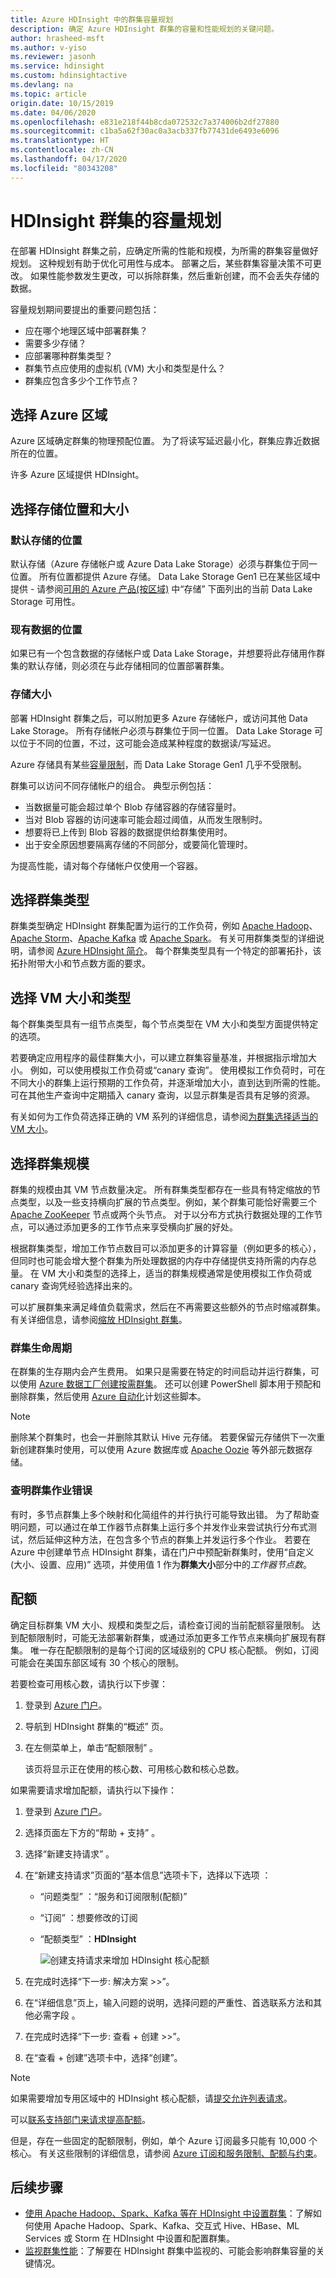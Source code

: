 ```yaml
---
title: Azure HDInsight 中的群集容量规划
description: 确定 Azure HDInsight 群集的容量和性能规划的关键问题。
author: hrasheed-msft
ms.author: v-yiso
ms.reviewer: jasonh
ms.service: hdinsight
ms.custom: hdinsightactive
ms.devlang: na
ms.topic: article
origin.date: 10/15/2019
ms.date: 04/06/2020
ms.openlocfilehash: e831e218f44b8cda072532c7a374006b2df27880
ms.sourcegitcommit: c1ba5a62f30ac0a3acb337fb77431de6493e6096
ms.translationtype: HT
ms.contentlocale: zh-CN
ms.lasthandoff: 04/17/2020
ms.locfileid: "80343208"
---
```

# <a name="capacity-planning-for-hdinsight-clusters"></a>HDInsight 群集的容量规划

在部署 HDInsight 群集之前，应确定所需的性能和规模，为所需的群集容量做好规划。 这种规划有助于优化可用性与成本。 部署之后，某些群集容量决策不可更改。 如果性能参数发生更改，可以拆除群集，然后重新创建，而不会丢失存储的数据。

容量规划期间要提出的重要问题包括：

* 应在哪个地理区域中部署群集？
* 需要多少存储？
* 应部署哪种群集类型？
* 群集节点应使用的虚拟机 (VM) 大小和类型是什么？
* 群集应包含多少个工作节点？

## <a name="choose-an-azure-region"></a>选择 Azure 区域

Azure 区域确定群集的物理预配位置。 为了将读写延迟最小化，群集应靠近数据所在的位置。

许多 Azure 区域提供 HDInsight。 

## <a name="choose-storage-location-and-size"></a>选择存储位置和大小

### <a name="location-of-default-storage"></a>默认存储的位置

默认存储（Azure 存储帐户或 Azure Data Lake Storage）必须与群集位于同一位置。 所有位置都提供 Azure 存储。 Data Lake Storage Gen1 已在某些区域中提供 - 请参阅[可用的 Azure 产品(按区域)](https://azure.microsoft.com/regions/services/) 中“存储”  下面列出的当前 Data Lake Storage 可用性。

### <a name="location-of-existing-data"></a>现有数据的位置

如果已有一个包含数据的存储帐户或 Data Lake Storage，并想要将此存储用作群集的默认存储，则必须在与此存储相同的位置部署群集。

### <a name="storage-size"></a>存储大小

部署 HDInsight 群集之后，可以附加更多 Azure 存储帐户，或访问其他 Data Lake Storage。 所有存储帐户必须与群集位于同一位置。 Data Lake Storage 可以位于不同的位置，不过，这可能会造成某种程度的数据读/写延迟。

Azure 存储具有某些[容量限制](../azure-resource-manager/management/azure-subscription-service-limits.md#storage-limits)，而 Data Lake Storage Gen1 几乎不受限制。

群集可以访问不同存储帐户的组合。 典型示例包括：

* 当数据量可能会超过单个 Blob 存储容器的存储容量时。
* 当对 Blob 容器的访问速率可能会超过阈值，从而发生限制时。
* 想要将已上传到 Blob 容器的数据提供给群集使用时。
* 出于安全原因想要隔离存储的不同部分，或要简化管理时。

为提高性能，请对每个存储帐户仅使用一个容器。

## <a name="choose-a-cluster-type"></a>选择群集类型

群集类型确定 HDInsight 群集配置为运行的工作负荷，例如 [Apache Hadoop](https://hadoop.apache.org/)、[Apache Storm](https://storm.apache.org/)、[Apache Kafka](https://kafka.apache.org/) 或 [Apache Spark](https://spark.apache.org/)。 有关可用群集类型的详细说明，请参阅 [Azure HDInsight 简介](hdinsight-overview.md#cluster-types-in-hdinsight)。 每个群集类型具有一个特定的部署拓扑，该拓扑附带大小和节点数方面的要求。

## <a name="choose-the-vm-size-and-type"></a>选择 VM 大小和类型

每个群集类型具有一组节点类型，每个节点类型在 VM 大小和类型方面提供特定的选项。

若要确定应用程序的最佳群集大小，可以建立群集容量基准，并根据指示增加大小。 例如，可以使用模拟工作负荷或“canary 查询”。  使用模拟工作负荷时，可在不同大小的群集上运行预期的工作负荷，并逐渐增加大小，直到达到所需的性能。 可在其他生产查询中定期插入 canary 查询，以显示群集是否具有足够的资源。

有关如何为工作负荷选择正确的 VM 系列的详细信息，请参阅[为群集选择适当的 VM 大小](hdinsight-selecting-vm-size.md)。

## <a name="choose-the-cluster-scale"></a>选择群集规模

群集的规模由其 VM 节点数量决定。 所有群集类型都存在一些具有特定缩放的节点类型，以及一些支持横向扩展的节点类型。例如，某个群集可能恰好需要三个 [Apache ZooKeeper](https://zookeeper.apache.org/) 节点或两个头节点。 对于以分布方式执行数据处理的工作节点，可以通过添加更多的工作节点来享受横向扩展的好处。

根据群集类型，增加工作节点数目可以添加更多的计算容量（例如更多的核心），但同时也可能会增大整个群集为所处理数据的内存中存储提供支持所需的内存总量。 在 VM 大小和类型的选择上，适当的群集规模通常是使用模拟工作负荷或 canary 查询凭经验选择出来的。

可以扩展群集来满足峰值负载需求，然后在不再需要这些额外的节点时缩减群集。 有关详细信息，请参阅[缩放 HDInsight 群集](hdinsight-scaling-best-practices.md)。

### <a name="cluster-lifecycle"></a>群集生命周期

在群集的生存期内会产生费用。 如果只是需要在特定的时间启动并运行群集，可以使用 [Azure 数据工厂创建按需群集](hdinsight-hadoop-create-linux-clusters-adf.md)。 还可以创建 PowerShell 脚本用于预配和删除群集，然后使用 [Azure 自动化](https://azure.microsoft.com/services/automation/)计划这些脚本。

> [!NOTE]  
> 删除某个群集时，也会一并删除其默认 Hive 元存储。 若要保留元存储供下一次重新创建群集时使用，可以使用 Azure 数据库或 [Apache Oozie](https://oozie.apache.org/) 等外部元数据存储。
<!-- see [Using external metadata stores](hdinsight-using-external-metadata-stores.md). -->

### <a name="isolate-cluster-job-errors"></a>查明群集作业错误

有时，多节点群集上多个映射和化简组件的并行执行可能导致出错。 为了帮助查明问题，可以通过在单工作器节点群集上运行多个并发作业来尝试执行分布式测试，然后延伸这种方法，在包含多个节点的群集上并发运行多个作业。 若要在 Azure 中创建单节点 HDInsight 群集，请在门户中预配新群集时，使用“自定义(大小、设置、应用)”  选项，并使用值 1 作为**群集大小**部分中的*工作器节点数*。


## <a name="quotas"></a>配额

确定目标群集 VM 大小、规模和类型之后，请检查订阅的当前配额容量限制。 达到配额限制时，可能无法部署新群集，或通过添加更多工作节点来横向扩展现有群集。 唯一存在配额限制的是每个订阅的区域级别的 CPU 核心配额。 例如，订阅可能会在美国东部区域有 30 个核心的限制。 

若要检查可用核心数，请执行以下步骤：

1. 登录到 [Azure 门户](https://portal.azure.cn/)。
2. 导航到 HDInsight 群集的“概述”  页。 
3. 在左侧菜单上，单击“配额限制”  。

   该页将显示正在使用的核心数、可用核心数和核心总数。

如果需要请求增加配额，请执行以下操作：

1. 登录到 [Azure 门户](https://portal.azure.cn/)。
1. 选择页面左下方的“帮助 + 支持”  。
1. 选择“新建支持请求”  。
1. 在“新建支持请求”页面的“基本信息”选项卡下，选择以下选项   ：
   - “问题类型”  ：“服务和订阅限制(配额)” 
   - “订阅”  ：想要修改的订阅
   - “配额类型”  ：**HDInsight**
    
     ![创建支持请求来增加 HDInsight 核心配额](./media/hdinsight-capacity-planning/hdinsight-quota-support-request.png)

1. 在完成时选择“下一步:  解决方案 >>”。
1. 在“详细信息”页上，输入问题的说明，选择问题的严重性、首选联系方法和其他必需字段  。
1. 在完成时选择“下一步:  查看 + 创建 >>”。
1. 在“查看 + 创建”选项卡中，选择“创建”。  

> [!NOTE]  
> 如果需要增加专用区域中的 HDInsight 核心配额，请[提交允许列表请求](https://aka.ms/canaryintwhitelist)。

可以[联系支持部门来请求提高配额](https://docs.microsoft.com/azure/azure-portal/supportability/resource-manager-core-quotas-request)。

但是，存在一些固定的配额限制，例如，单个 Azure 订阅最多只能有 10,000 个核心。 有关这些限制的详细信息，请参阅 [Azure 订阅和服务限制、配额与约束](/azure-subscription-service-limits)。

## <a name="next-steps"></a>后续步骤

* [使用 Apache Hadoop、Spark、Kafka 等在 HDInsight 中设置群集](hdinsight-hadoop-provision-linux-clusters.md)：了解如何使用 Apache Hadoop、Spark、Kafka、交互式 Hive、HBase、ML Services 或 Storm 在 HDInsight 中设置和配置群集。
* [监视群集性能](hdinsight-key-scenarios-to-monitor.md)：了解要在 HDInsight 群集中监视的、可能会影响群集容量的关键情况。
